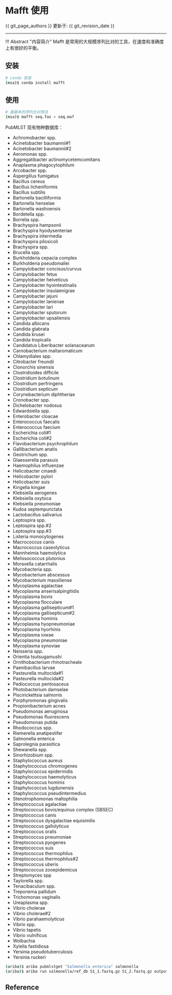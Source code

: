 # Mafft 使用

{{ git_page_authors }} 更新于: {{ git_revision_date }}

---

!!! Abstract "内容简介"
    Mafft 是常用的大规模序列比对的工具，在速度和准确度上有很好的平衡。

## 安装

```bash
# conda 安装
(msa)$ conda install mafft
```

## 使用

```bash
# 最基本的序列比对用法
(msa)$ mafft seq.fas > seq.maf
```

PubMLST 现有物种数据库：

- Achromobacter spp.
- Acinetobacter baumannii#1
- Acinetobacter baumannii#2
- Aeromonas spp.
- Aggregatibacter actinomycetemcomitans
- Anaplasma phagocytophilum
- Arcobacter spp.
- Aspergillus fumigatus
- Bacillus cereus
- Bacillus licheniformis
- Bacillus subtilis
- Bartonella bacilliformis
- Bartonella henselae
- Bartonella washoensis
- Bordetella spp.
- Borrelia spp.
- Brachyspira hampsonii
- Brachyspira hyodysenteriae
- Brachyspira intermedia
- Brachyspira pilosicoli
- Brachyspira spp.
- Brucella spp.
- Burkholderia cepacia complex
- Burkholderia pseudomallei
- Campylobacter concisus/curvus
- Campylobacter fetus
- Campylobacter helveticus
- Campylobacter hyointestinalis
- Campylobacter insulaenigrae
- Campylobacter jejuni
- Campylobacter lanienae
- Campylobacter lari
- Campylobacter sputorum
- Campylobacter upsaliensis
- Candida albicans
- Candida glabrata
- Candida krusei
- Candida tropicalis
- Candidatus Liberibacter solanacearum
- Carnobacterium maltaromaticum
- Chlamydiales spp.
- Citrobacter freundii
- Clonorchis sinensis
- Clostridioides difficile
- Clostridium botulinum
- Clostridium perfringens
- Clostridium septicum
- Corynebacterium diphtheriae
- Cronobacter spp.
- Dichelobacter nodosus
- Edwardsiella spp.
- Enterobacter cloacae
- Enterococcus faecalis
- Enterococcus faecium
- Escherichia coli#1
- Escherichia coli#2
- Flavobacterium psychrophilum
- Gallibacterium anatis
- Geotrichum spp.
- Glaesserella parasuis
- Haemophilus influenzae
- Helicobacter cinaedi
- Helicobacter pylori
- Helicobacter suis
- Kingella kingae
- Klebsiella aerogenes
- Klebsiella oxytoca
- Klebsiella pneumoniae
- Kudoa septempunctata
- Lactobacillus salivarius
- Leptospira spp.
- Leptospira spp.#2
- Leptospira spp.#3
- Listeria monocytogenes
- Macrococcus canis
- Macrococcus caseolyticus
- Mannheimia haemolytica
- Melissococcus plutonius
- Moraxella catarrhalis
- Mycobacteria spp.
- Mycobacterium abscessus
- Mycobacterium massiliense
- Mycoplasma agalactiae
- Mycoplasma anserisalpingitidis
- Mycoplasma bovis
- Mycoplasma flocculare
- Mycoplasma gallisepticum#1
- Mycoplasma gallisepticum#2
- Mycoplasma hominis
- Mycoplasma hyopneumoniae
- Mycoplasma hyorhinis
- Mycoplasma iowae
- Mycoplasma pneumoniae
- Mycoplasma synoviae
- Neisseria spp.
- Orientia tsutsugamushi
- Ornithobacterium rhinotracheale
- Paenibacillus larvae
- Pasteurella multocida#1
- Pasteurella multocida#2
- Pediococcus pentosaceus
- Photobacterium damselae
- Piscirickettsia salmonis
- Porphyromonas gingivalis
- Propionibacterium acnes
- Pseudomonas aeruginosa
- Pseudomonas fluorescens
- Pseudomonas putida
- Rhodococcus spp.
- Riemerella anatipestifer
- Salmonella enterica
- Saprolegnia parasitica
- Shewanella spp.
- Sinorhizobium spp.
- Staphylococcus aureus
- Staphylococcus chromogenes
- Staphylococcus epidermidis
- Staphylococcus haemolyticus
- Staphylococcus hominis
- Staphylococcus lugdunensis
- Staphylococcus pseudintermedius
- Stenotrophomonas maltophilia
- Streptococcus agalactiae
- Streptococcus bovis/equinus complex (SBSEC)
- Streptococcus canis
- Streptococcus dysgalactiae equisimilis
- Streptococcus gallolyticus
- Streptococcus oralis
- Streptococcus pneumoniae
- Streptococcus pyogenes
- Streptococcus suis
- Streptococcus thermophilus
- Streptococcus thermophilus#2
- Streptococcus uberis
- Streptococcus zooepidemicus
- Streptomyces spp
- Taylorella spp.
- Tenacibaculum spp.
- Treponema pallidum
- Trichomonas vaginalis
- Ureaplasma spp.
- Vibrio cholerae
- Vibrio cholerae#2
- Vibrio parahaemolyticus
- Vibrio spp.
- Vibrio tapetis
- Vibrio vulnificus
- Wolbachia
- Xylella fastidiosa
- Yersinia pseudotuberculosis
- Yersinia ruckeri

```bash
(ariba)$ ariba pubmlstget "Salmonella enterica" salmonella
(ariba)$ ariba run salmonella/ref_db S1_1.fastq.gz S1_2.fastq.gz output
```


## Reference
